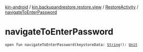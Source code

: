 [kin-android](../../index.md) / [kin.backupandrestore.restore.view](../index.md) / [RestoreActivity](index.md) / [navigateToEnterPassword](./navigate-to-enter-password.md)

# navigateToEnterPassword

`open fun navigateToEnterPassword(keystoreData: `[`String`](https://kotlinlang.org/api/latest/jvm/stdlib/kotlin/-string/index.html)`!): `[`Unit`](https://kotlinlang.org/api/latest/jvm/stdlib/kotlin/-unit/index.html)
